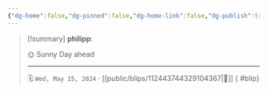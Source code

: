 ```yaml
---
{"dg-home":false,"dg-pinned":false,"dg-home-link":false,"dg-publish":true,"tags":["dgblip"],"disabled rules":["yaml-title","yaml-title-alias","file-name-heading"],"title":"philipp on mastodon @ 2024-05-15","created-date":"2024-05-15T06:42:56","id":112443744329104370,"updated-date":"2025-05-02T08:50:44","dg-path":"blips/112443744329104367.md","permalink":"/blips/112443744329104367/","dgPassFrontmatter":true}
---
```


> [!summary] **philipp**:
>
> 🌞 Sunny Day ahead
> - - -
>
> 🗓️ `Wed, May 15, 2024` · [[public/blips/112443744329104367\|🔗]]
{ #blip}

